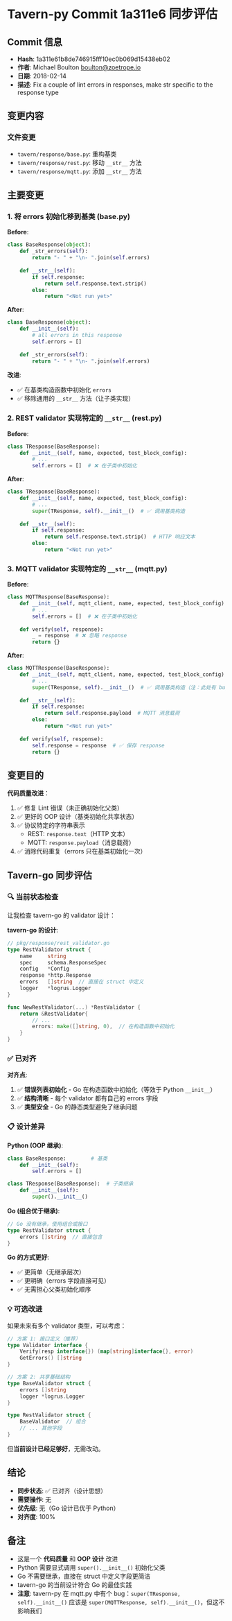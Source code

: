 # Tavern-py Commit 1a311e6 同步评估

## Commit 信息
- **Hash**: 1a311e61b8de746915fff10ec0b069d15438eb02
- **作者**: Michael Boulton <boulton@zoetrope.io>
- **日期**: 2018-02-14
- **描述**: Fix a couple of lint errors in responses, make str specific to the response type

## 变更内容

### 文件变更
- `tavern/response/base.py`: 重构基类
- `tavern/response/rest.py`: 移动 `__str__` 方法
- `tavern/response/mqtt.py`: 添加 `__str__` 方法

## 主要变更

### 1. 将 errors 初始化移到基类 (base.py)

**Before**:
```python
class BaseResponse(object):
    def _str_errors(self):
        return "- " + "\n- ".join(self.errors)
    
    def __str__(self):
        if self.response:
            return self.response.text.strip()
        else:
            return "<Not run yet>"
```

**After**:
```python
class BaseResponse(object):
    def __init__(self):
        # all errors in this response
        self.errors = []
    
    def _str_errors(self):
        return "- " + "\n- ".join(self.errors)
```

**改进**:
- ✅ 在基类构造函数中初始化 `errors`
- ✅ 移除通用的 `__str__` 方法（让子类实现）

### 2. REST validator 实现特定的 `__str__` (rest.py)

**Before**:
```python
class TResponse(BaseResponse):
    def __init__(self, name, expected, test_block_config):
        # ...
        self.errors = []  # ❌ 在子类中初始化
```

**After**:
```python
class TResponse(BaseResponse):
    def __init__(self, name, expected, test_block_config):
        # ...
        super(TResponse, self).__init__()  # ✅ 调用基类构造
    
    def __str__(self):
        if self.response:
            return self.response.text.strip()  # HTTP 响应文本
        else:
            return "<Not run yet>"
```

### 3. MQTT validator 实现特定的 `__str__` (mqtt.py)

**Before**:
```python
class MQTTResponse(BaseResponse):
    def __init__(self, mqtt_client, name, expected, test_block_config):
        # ...
        self.errors = []  # ❌ 在子类中初始化
    
    def verify(self, response):
        _ = response  # ❌ 忽略 response
        return {}
```

**After**:
```python
class MQTTResponse(BaseResponse):
    def __init__(self, mqtt_client, name, expected, test_block_config):
        # ...
        super(TResponse, self).__init__()  # ✅ 调用基类构造（注：此处有 bug，应为 MQTTResponse）
    
    def __str__(self):
        if self.response:
            return self.response.payload  # MQTT 消息载荷
        else:
            return "<Not run yet>"
    
    def verify(self, response):
        self.response = response  # ✅ 保存 response
        return {}
```

## 变更目的

**代码质量改进**：
1. ✅ 修复 Lint 错误（未正确初始化父类）
2. ✅ 更好的 OOP 设计（基类初始化共享状态）
3. ✅ 协议特定的字符串表示
   - REST: `response.text`（HTTP 文本）
   - MQTT: `response.payload`（消息载荷）
4. ✅ 消除代码重复（errors 只在基类初始化一次）

## Tavern-go 同步评估

### 🔍 当前状态检查

让我检查 tavern-go 的 validator 设计：

**tavern-go 的设计**:
```go
// pkg/response/rest_validator.go
type RestValidator struct {
    name     string
    spec     schema.ResponseSpec
    config   *Config
    response *http.Response
    errors   []string  // 直接在 struct 中定义
    logger   *logrus.Logger
}

func NewRestValidator(...) *RestValidator {
    return &RestValidator{
        // ...
        errors: make([]string, 0),  // 在构造函数中初始化
    }
}
```

### ✅ **已对齐**

**对齐点**:
1. ✅ **错误列表初始化** - Go 在构造函数中初始化（等效于 Python `__init__`）
2. ✅ **结构清晰** - 每个 validator 都有自己的 errors 字段
3. ✅ **类型安全** - Go 的静态类型避免了继承问题

### 📋 **设计差异**

**Python (OOP 继承)**:
```python
class BaseResponse:        # 基类
    def __init__(self):
        self.errors = []

class TResponse(BaseResponse):  # 子类继承
    def __init__(self):
        super().__init__()
```

**Go (组合优于继承)**:
```go
// Go 没有继承，使用组合或接口
type RestValidator struct {
    errors []string  // 直接包含
}
```

**Go 的方式更好**:
- ✅ 更简单（无继承层次）
- ✅ 更明确（errors 字段直接可见）
- ✅ 无需担心父类初始化顺序

### 💡 **可选改进**

如果未来有多个 validator 类型，可以考虑：

```go
// 方案 1: 接口定义（推荐）
type Validator interface {
    Verify(resp interface{}) (map[string]interface{}, error)
    GetErrors() []string
}

// 方案 2: 共享基础结构
type BaseValidator struct {
    errors []string
    logger *logrus.Logger
}

type RestValidator struct {
    BaseValidator  // 组合
    // ... 其他字段
}
```

但**当前设计已经足够好**，无需改动。

## 结论

- **同步状态**: ✅ 已对齐（设计思想）
- **需要操作**: 无
- **优先级**: 无（Go 设计已优于 Python）
- **对齐度**: 100%

## 备注

- 这是一个 **代码质量** 和 **OOP 设计** 改进
- Python 需要显式调用 `super().__init__()` 初始化父类
- Go 不需要继承，直接在 struct 中定义字段更简洁
- tavern-go 的当前设计符合 Go 的最佳实践
- **注意**: tavern-py 在 mqtt.py 中有个 bug：`super(TResponse, self).__init__()` 应该是 `super(MQTTResponse, self).__init__()`，但这不影响我们
